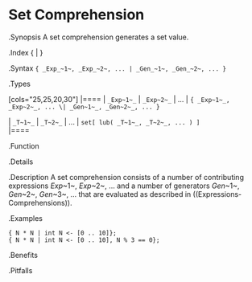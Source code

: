 # Set Comprehension

.Synopsis
A set comprehension generates a set value.

.Index
{ | }

.Syntax
`{ _Exp_~1~, _Exp_~2~, ... | _Gen_~1~, _Gen_~2~, ... }`

.Types

[cols="25,25,20,30"]
|====
| `_Exp~1~_` | `_Exp~2~_` | ... | `{ _Exp~1~_, _Exp~2~_, ... \| _Gen~1~_, _Gen~2~_, ... }` 

| `_T~1~_`   | `_T~2~_`   | ... | `set[ lub( _T~1~_, _T~2~_, ... ) ]`                   
|====

.Function

.Details

.Description
A set comprehension consists of a number of contributing expressions _Exp_~1~, _Exp_~2~, ... and a number of
generators _Gen_~1~, _Gen_~2~, _Gen_~3~, ... that are evaluated as described in ((Expressions-Comprehensions)).

.Examples
```rascal-shell
{ N * N | int N <- [0 .. 10]};
{ N * N | int N <- [0 .. 10], N % 3 == 0};
```

.Benefits

.Pitfalls

